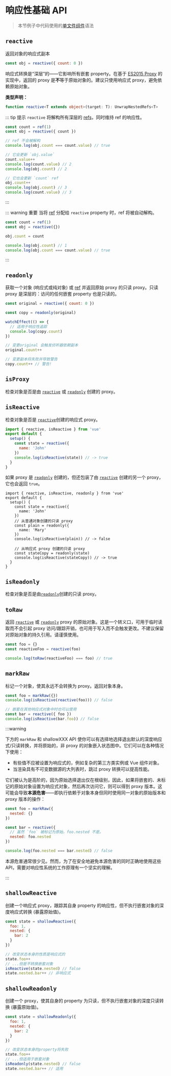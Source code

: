 # 响应性基础 API

> 本节例子中代码使用的[单文件组件](../guide/single-file-component.html)语法

## `reactive`

返回对象的响应式副本

```js
const obj = reactive({ count: 0 })
```

响应式转换是“深层”的——它影响所有嵌套 property。在基于 [ES2015 Proxy](https://developer.mozilla.org/en-US/docs/Web/JavaScript/Reference/Global_Objects/Proxy) 的实现中，返回的 proxy 是**不**等于原始对象的。建议只使用响应式 proxy，避免依赖原始对象。

**类型声明：**

```ts
function reactive<T extends object>(target: T): UnwrapNestedRefs<T>
```

::: tip 提示
`reactive` 将解构所有深层的 [refs](./refs-api.html#ref)，同时维持 ref 的响应性。

```ts
const count = ref(1)
const obj = reactive({ count })

// ref 不会被解构
console.log(obj.count === count.value) // true

// 它会更新 `obj.value`
count.value++
console.log(count.value) // 2
console.log(obj.count) // 2

// 它也会更新 `count` ref
obj.count++
console.log(obj.count) // 3
console.log(count.value) // 3
```

:::

::: warning 重要
当将 [ref](./refs-api.html#ref) 分配给 `reactive` property 时，ref 将被自动解构。

```ts
const count = ref(1)
const obj = reactive({})

obj.count = count

console.log(obj.count) // 1
console.log(obj.count === count.value) // true
```

:::

## `readonly`

获取一个对象 (响应式或纯对象) 或 [ref](./refs-api.html#ref) 并返回原始 proxy 的只读 proxy。只读 proxy 是深层的：访问的任何嵌套 property 也是只读的。

```js
const original = reactive({ count: 0 })

const copy = readonly(original)

watchEffect(() => {
  // 适用于响应性追踪
  console.log(copy.count)
})

// 变更original 会触发侦听器依赖副本
original.count++

// 变更副本将失败并导致警告
copy.count++ // 警告!
```

## `isProxy`

检查对象是否是由 [`reactive`](#reactive) 或 [`readonly`](#readonly) 创建的 proxy。

## `isReactive`

检查对象是否是 [`reactive`](#reactive)创建的响应式 proxy。

```js
import { reactive, isReactive } from 'vue'
export default {
  setup() {
    const state = reactive({
      name: 'John'
    })
    console.log(isReactive(state)) // -> true
  }
}
```

如果 proxy 是 [`readonly`](#readonly) 创建的，但还包装了由 [`reactive`](#reactive) 创建的另一个 proxy，它也会返回 `true`。

```js{7-15}
import { reactive, isReactive, readonly } from 'vue'
export default {
  setup() {
    const state = reactive({
      name: 'John'
    })
    // 从普通对象创建的只读 proxy
    const plain = readonly({
      name: 'Mary'
    })
    console.log(isReactive(plain)) // -> false

    // 从响应式 proxy 创建的只读 proxy
    const stateCopy = readonly(state)
    console.log(isReactive(stateCopy)) // -> true
  }
}
```

## `isReadonly`

检查对象是否是由[`readonly`](#readonly)创建的只读 proxy。

## `toRaw`

返回 [`reactive`](#reactive) 或 [`readonly`](#readonly) proxy 的原始对象。这是一个转义口，可用于临时读取而不会引起 proxy 访问/跟踪开销，也可用于写入而不会触发更改。不建议保留对原始对象的持久引用。请谨慎使用。

```js
const foo = {}
const reactiveFoo = reactive(foo)

console.log(toRaw(reactiveFoo) === foo) // true
```

## `markRaw`

标记一个对象，使其永远不会转换为 proxy。返回对象本身。

```js
const foo = markRaw({})
console.log(isReactive(reactive(foo))) // false

// 嵌套在其他响应式对象中时也可以使用
const bar = reactive({ foo })
console.log(isReactive(bar.foo)) // false
```

:::warning

下方的 `markRaw` 和 shallowXXX API 使你可以有选择地选择退出默认的深度响应式/只读转换，并将原始的，非 proxy 的对象嵌入状态图中。它们可以在各种情况下使用：

- 有些值不应被设置为响应式的，例如复杂的第三方类实例或 Vue 组件对象。
- 当渲染具有不可变数据源的大列表时，跳过 proxy 转换可以提高性能。

它们被认为是高阶的，因为原始选择退出仅在根级别，因此，如果将嵌套的、未标记的原始对象设置为响应式对象，然后再次访问它，则可以得到 proxy 版本。这可能会导致**本源危害**——即执行依赖于对象本身但同时使用同一对象的原始版本和 proxy 版本的操作：

```js
const foo = markRaw({
  nested: {}
})

const bar = reactive({
  // 虽然 `foo` 被标记为原始，foo.nested 不是。
  nested: foo.nested
})

console.log(foo.nested === bar.nested) // false
```

本源危害通常很少见。然而，为了在安全地避免本源危害的同时正确地使用这些 API，需要对响应性系统的工作原理有一个坚实的理解。

:::

## `shallowReactive`

创建一个响应式 proxy，跟踪其自身 property 的响应性，但不执行嵌套对象的深度响应式转换 (暴露原始值)。

```js
const state = shallowReactive({
  foo: 1,
  nested: {
    bar: 2
  }
})

// 改变状态本身的性质是响应式的
state.foo++
// ...但是不转换嵌套对象
isReactive(state.nested) // false
state.nested.bar++ // 非响应式
```

## `shallowReadonly`

创建一个 proxy，使其自身的 property 为只读，但不执行嵌套对象的深度只读转换 (暴露原始值)。

```js
const state = shallowReadonly({
  foo: 1,
  nested: {
    bar: 2
  }
})

// 改变状态本身的property将失败
state.foo++
// ...但适用于嵌套对象
isReadonly(state.nested) // false
state.nested.bar++ // 适用
```
